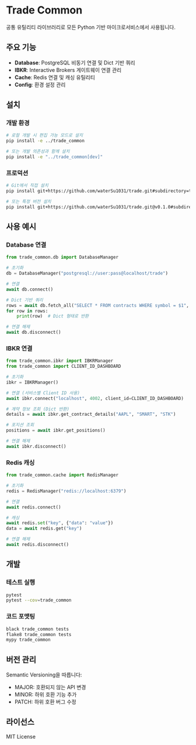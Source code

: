 # Trade Common

공통 유틸리티 라이브러리로 모든 Python 기반 마이크로서비스에서 사용됩니다.

## 주요 기능

- **Database**: PostgreSQL 비동기 연결 및 Dict 기반 쿼리
- **IBKR**: Interactive Brokers 게이트웨이 연결 관리
- **Cache**: Redis 연결 및 캐싱 유틸리티
- **Config**: 환경 설정 관리

## 설치

### 개발 환경

```bash
# 로컬 개발 시 편집 가능 모드로 설치
pip install -e ../trade_common

# 또는 개발 의존성과 함께 설치
pip install -e "../trade_common[dev]"
```

### 프로덕션

```bash
# Git에서 직접 설치
pip install git+https://github.com/waterSu1031/trade.git#subdirectory=trade_common

# 또는 특정 버전 설치
pip install git+https://github.com/waterSu1031/trade.git@v0.1.0#subdirectory=trade_common
```

## 사용 예시

### Database 연결

```python
from trade_common.db import DatabaseManager

# 초기화
db = DatabaseManager("postgresql://user:pass@localhost/trade")

# 연결
await db.connect()

# Dict 기반 쿼리
rows = await db.fetch_all("SELECT * FROM contracts WHERE symbol = $1", "AAPL")
for row in rows:
    print(row)  # Dict 형태로 반환

# 연결 해제
await db.disconnect()
```

### IBKR 연결

```python
from trade_common.ibkr import IBKRManager
from trade_common import CLIENT_ID_DASHBOARD

# 초기화
ibkr = IBKRManager()

# 연결 (서비스별 Client ID 사용)
await ibkr.connect("localhost", 4002, client_id=CLIENT_ID_DASHBOARD)

# 계약 정보 조회 (Dict 반환)
details = await ibkr.get_contract_details("AAPL", "SMART", "STK")

# 포지션 조회
positions = await ibkr.get_positions()

# 연결 해제
await ibkr.disconnect()
```

### Redis 캐싱

```python
from trade_common.cache import RedisManager

# 초기화
redis = RedisManager("redis://localhost:6379")

# 연결
await redis.connect()

# 캐싱
await redis.set("key", {"data": "value"})
data = await redis.get("key")

# 연결 해제
await redis.disconnect()
```

## 개발

### 테스트 실행

```bash
pytest
pytest --cov=trade_common
```

### 코드 포맷팅

```bash
black trade_common tests
flake8 trade_common tests
mypy trade_common
```

## 버전 관리

Semantic Versioning을 따릅니다:
- MAJOR: 호환되지 않는 API 변경
- MINOR: 하위 호환 기능 추가
- PATCH: 하위 호환 버그 수정

## 라이선스

MIT License